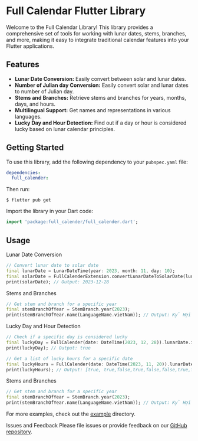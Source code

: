 # Full Calendar Flutter Library

Welcome to the Full Calendar Library! This library provides a comprehensive set of tools for working
with lunar dates, stems, branches, and more, making it easy to integrate traditional calendar
features into your Flutter applications.

## Features

- **Lunar Date Conversion:** Easily convert between solar and lunar dates.
- **Number of Julian day Conversion:** Easily convert solar and lunar dates to number of Julian day.
- **Stems and Branches:** Retrieve stems and branches for years, months, days, and hours.
- **Multilingual Support:** Get names and representations in various languages.
- **Lucky Day and Hour Detection:** Find out if a day or hour is considered lucky based on lunar
  calendar principles.

## Getting Started

To use this library, add the following dependency to your `pubspec.yaml` file:

```yaml
dependencies:
  full_calender: 
```

Then run:
```shell
$ flutter pub get
```

Import the library in your Dart code:
```dart
import 'package:full_calender/full_calender.dart';
```

## Usage

Lunar Date Conversion
```dart
// Convert lunar date to solar date
final lunarDate = LunarDateTime(year: 2023, month: 11, day: 10);
final solarDate = FullCalenderExtension.convertLunarDateToSolarDate(lunarDate);
print(solarDate); // Output: 2023-12-28
```

Stems and Branches
```dart
// Get stem and branch for a specific year
final stemBranchOfYear = StemBranch.year(2023);
print(stemBranchOfYear.name(LanguageName.vietNam)); // Output: Kỷ Hợi
```

Lucky Day and Hour Detection
```dart
// Check if a specific day is considered lucky
final luckyDay = FullCalender(date: DateTime(2023, 12, 28)).lunarDate.isLuckyDay;
print(luckyDay); // Output: true

// Get a list of lucky hours for a specific date
final luckyHours = FullCalender(date: DateTime(2023, 11, 20)).lunarDate.listLuckyHours;
print(luckyHours); // Output: [true, true,false,true,false,false,true,false,true,true,false,false]
```

Stems and Branches
```dart
// Get stem and branch for a specific year
final stemBranchOfYear = StemBranch.year(2023);
print(stemBranchOfYear.name(LanguageName.vietNam)); // Output: Kỷ Hợi
```

For more examples, check out the [example](https://github.com/hiimBugCreator/full_calendar/tree/main/example) directory.

Issues and Feedback
Please file issues or provide feedback on our [GitHub repository](https://github.com/hiimBugCreator/full_calendar/).